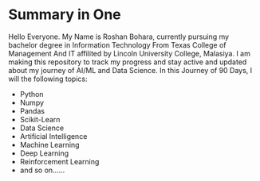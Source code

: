 # Summary in One

Hello Everyone. My Name is Roshan Bohara, currently pursuing my bachelor degree in Information Technology From Texas College of Management And IT affilited by Lincoln University College, Malasiya. I am making this repository to track my progress and stay active and updated about my journey of AI/ML and Data Science. In this Journey of 90 Days, I will the following topics:

- Python
- Numpy
- Pandas
- Scikit-Learn
- Data Science
- Artificial Intelligence
- Machine Learning
- Deep Learning
- Reinforcement Learning
- and so on......
